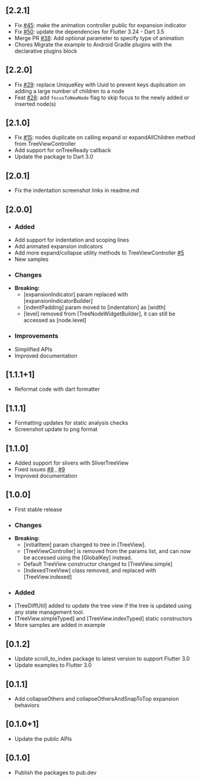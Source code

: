 ## [2.2.1]

* Fix [#45](https://github.com/embraceitmobile/animated_tree_view/issues/45): make the animation controller public for expansion indicator
* Fix [#50](https://github.com/embraceitmobile/animated_tree_view/issues/50): update the dependencies for Flutter 3.24 - Dart 3.5
* Merge PR [#38](https://github.com/embraceitmobile/animated_tree_view/pull/38): Add optional parameter to specify type of animation 
* Chores Migrate the example to Android Gradle plugins with the declarative plugins block

## [2.2.0]

* Fix [#29](https://github.com/embraceitmobile/animated_tree_view/issues/29): replace UniqueKey with Uuid to prevent keys duplication on adding a large number of children to a node
* Feat [#28](https://github.com/embraceitmobile/animated_tree_view/pull/28): add `focusToNewNode` flag to skip focus to the newly added or inserted node(s) 

## [2.1.0]

* Fix [#15](https://github.com/embraceitmobile/animated_tree_view/issues/15): nodes duplicate on
  calling expand or expandAllChildren method from TreeViewController
* Add support for onTreeReady callback
* Update the package to Dart 3.0

## [2.0.1]

* Fix the indentation screenshot links in readme.md

## [2.0.0]

* ### Added
* Add support for indentation and scoping lines
* Add animated expansion indicators
* Add more expand/collapse utility methods to
  TreeViewController [#5](https://github.com/embraceitmobile/animated_tree_view/issues/5)
* New samples
* ### Changes
* **Breaking:**
    * [expansionIndicator] param replaced with [expansionIndicatorBuilder]
    * [indentPadding] param moved to [indentation] as [width]
    * [level] removed from [TreeNodeWidgetBuilder], it can still be accessed as [node.level]
* ### Improvements
* Simplified APIs
* Improved documentation

## [1.1.1+1]

* Reformat code with dart formatter

## [1.1.1]

* Formatting updates for static analysis checks
* Screenshot update to png format

## [1.1.0]

* Added support for slivers with SliverTreeView
* Fixed issues [#8](https://github.com/embraceitmobile/animated_tree_view/issues/8)
  , [#9](https://github.com/embraceitmobile/animated_tree_view/issues/9)
* Improved documentation

## [1.0.0]

* First stable release
* ### Changes
* **Breaking:**
    * [initialItem] param changed to tree in [TreeView].
    * [TreeViewController] is removed from the params list, and can now be accessed using
      the [GlobalKey] instead.
    * Default TreeView constructor changed to [TreeView.simple]
    * [IndexedTreeView] class removed, and replaced with [TreeView.indexed]
* ### Added
* [TreeDiffUtil] added to update the tree view if the tree is updated using any state management
  tool.
* [TreeView.simpleTyped] and [TreeView.indexTyped] static constructors
* More samples are added in example

## [0.1.2]

* Update scroll_to_index package to latest version to support Flutter 3.0
* Update examples to Flutter 3.0

## [0.1.1]

* Add collapseOthers and collapseOthersAndSnapToTop expansion behaviors

## [0.1.0+1]

* Update the public APIs

## [0.1.0]

* Publish the packages to pub.dev
